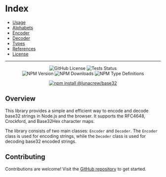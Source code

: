 # Index

* [Usage](usage)
* [Alphabets](alphabets)
* [Encoder](encoder)
* [Decoder](decoder)
* [Types](types)
* [References](references)
* [License](https://github.com/LunaCrew/base32/blob/main/LICENSE.md)

---

<p align="center">
  <img alt="GitHub License" src="https://img.shields.io/github/license/lunacrew/base32?labelColor=181717&logo=github">
  <img src="https://img.shields.io/github/actions/workflow/status/lunacrew/base32/coverage.yml?logo=jest&logoColor=C21325&label=tests&labelColor=181717" alt="Tests Status" />
  <br>
  <img src="https://img.shields.io/npm/v/%40lunacrew%2Fbase32?label=version&logo=npm&labelColor=181717" alt="NPM Version" />
  <img src="https://img.shields.io/npm/dm/%40lunacrew%2Fbase32?logo=npm&labelColor=181717&color=blue" alt="NPM Downloads" />
  <img alt="NPM Type Definitions" src="https://img.shields.io/npm/types/%40lunacrew%2Fbase32?logo=npm&labelColor=181717">
</p>

<p align="center">
  <a href="<https://www.npmjs.com/package/@lunacrew/base32>">
    <img alt="npm install @lunacrew/base32" src="https://nodei.co/npm/@lunacrew/base32.png">
  </a>
</p>

## Overview

This library provides a simple and efficient way to encode and decode base32 strings in Node.js and the browser. It supports the RFC4648, Crockford, and Base32Hex character maps.

The library consists of two main classes: `Encoder` and `Decoder`. The `Encoder` class is used for encoding strings, while the `Decoder` class is used for decoding base32 encoded strings.

## Contributing

Contributions are welcome! Visit the [GitHub repository](https://github.com/LunaCrew/base32) to get started.
